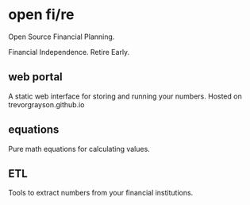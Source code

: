 # open fi/re
Open Source Financial Planning.

Financial Independence. Retire Early.

## web portal

A static web interface for storing and running your numbers.
Hosted on trevorgrayson.github.io

## equations

Pure math equations for calculating values.

## ETL

Tools to extract numbers from your financial institutions.
